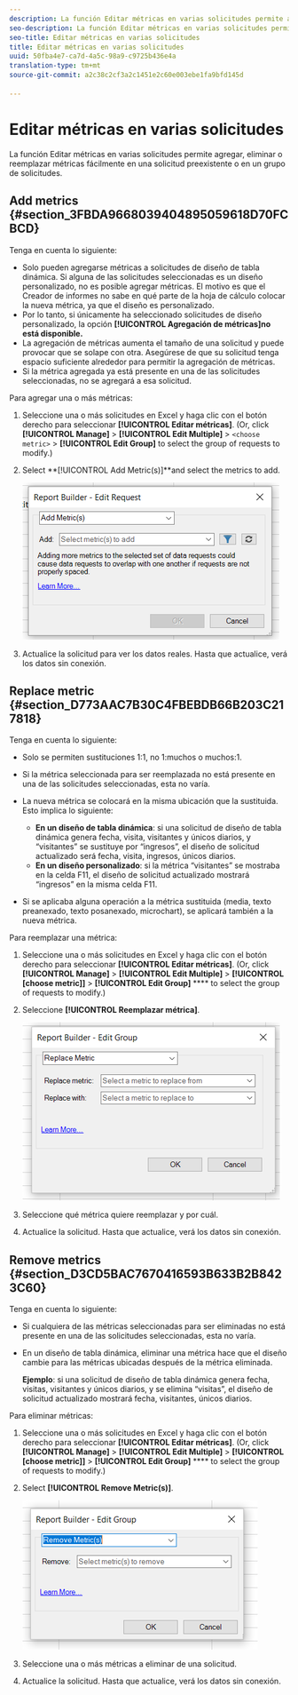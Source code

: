 ```yaml
---
description: La función Editar métricas en varias solicitudes permite agregar, eliminar o reemplazar métricas fácilmente en una solicitud preexistente o en un grupo de solicitudes.
seo-description: La función Editar métricas en varias solicitudes permite agregar, eliminar o reemplazar métricas fácilmente en una solicitud preexistente o en un grupo de solicitudes.
seo-title: Editar métricas en varias solicitudes
title: Editar métricas en varias solicitudes
uuid: 50fba4e7-ca7d-4a5c-98a9-c9725b436e4a
translation-type: tm+mt
source-git-commit: a2c38c2cf3a2c1451e2c60e003ebe1fa9bfd145d

---
```



# Editar métricas en varias solicitudes

La función Editar métricas en varias solicitudes permite agregar, eliminar o reemplazar métricas fácilmente en una solicitud preexistente o en un grupo de solicitudes.

## Add metrics {#section_3FBDA9668039404895059618D70FCBCD}

Tenga en cuenta lo siguiente:

* Solo pueden agregarse métricas a solicitudes de diseño de tabla dinámica. Si alguna de las solicitudes seleccionadas es un diseño personalizado, no es posible agregar métricas. El motivo es que el Creador de informes no sabe en qué parte de la hoja de cálculo colocar la nueva métrica, ya que el diseño es personalizado.
* Por lo tanto, si únicamente ha seleccionado solicitudes de diseño personalizado, la opción **[!UICONTROL Agregación de métricas]no está disponible.**
* La agregación de métricas aumenta el tamaño de una solicitud y puede provocar que se solape con otra. Asegúrese de que su solicitud tenga espacio suficiente alrededor para permitir la agregación de métricas.
* Si la métrica agregada ya está presente en una de las solicitudes seleccionadas, no se agregará a esa solicitud.

Para agregar una o más métricas:

1. Seleccione una o más solicitudes en Excel y haga clic con el botón derecho para seleccionar **[!UICONTROL Editar métricas]**. (Or, click **[!UICONTROL Manage]** &gt; **[!UICONTROL Edit Multiple]** &gt; `<choose metric>` &gt; **[!UICONTROL Edit Group]** to select the group of requests to modify.)
1. Select **[!UICONTROL Add Metric(s)]**and select the metrics to add.

   ![](assets/add_metric.png)

1. Actualice la solicitud para ver los datos reales. Hasta que actualice, verá los datos sin conexión.

## Replace metric {#section_D773AAC7B30C4FBEBDB66B203C217818}

Tenga en cuenta lo siguiente:

* Solo se permiten sustituciones 1:1, no 1:muchos o muchos:1.
* Si la métrica seleccionada para ser reemplazada no está presente en una de las solicitudes seleccionadas, esta no varía.
* La nueva métrica se colocará en la misma ubicación que la sustituida. Esto implica lo siguiente:

   * **En un diseño de tabla dinámica**: si una solicitud de diseño de tabla dinámica genera fecha, visita, visitantes y únicos diarios, y “visitantes” se sustituye por “ingresos”, el diseño de solicitud actualizado será fecha, visita, ingresos, únicos diarios.
   * **En un diseño personalizado**: si la métrica “visitantes” se mostraba en la celda F11, el diseño de solicitud actualizado mostrará “ingresos” en la misma celda F11.

* Si se aplicaba alguna operación a la métrica sustituida (media, texto preanexado, texto posanexado, microchart), se aplicará también a la nueva métrica.

Para reemplazar una métrica:

1. Seleccione una o más solicitudes en Excel y haga clic con el botón derecho para seleccionar **[!UICONTROL Editar métricas]**. (Or, click **[!UICONTROL Manage]** &gt; **[!UICONTROL Edit Multiple]** &gt; **[!UICONTROL [choose metric]]** &gt; **[!UICONTROL Edit Group]** **** to select the group of requests to modify.)

1. Seleccione **[!UICONTROL Reemplazar métrica]**.

   ![](assets/replace_metric.png)

1. Seleccione qué métrica quiere reemplazar y por cuál.
1. Actualice la solicitud. Hasta que actualice, verá los datos sin conexión.

## Remove metrics {#section_D3CD5BAC7670416593B633B2B8423C60}

Tenga en cuenta lo siguiente:

* Si cualquiera de las métricas seleccionadas para ser eliminadas no está presente en una de las solicitudes seleccionadas, esta no varía.
* En un diseño de tabla dinámica, eliminar una métrica hace que el diseño cambie para las métricas ubicadas después de la métrica eliminada.

   **Ejemplo**: si una solicitud de diseño de tabla dinámica genera fecha, visitas, visitantes y únicos diarios, y se elimina “visitas”, el diseño de solicitud actualizado mostrará fecha, visitantes, únicos diarios.

Para eliminar métricas:

1. Seleccione una o más solicitudes en Excel y haga clic con el botón derecho para seleccionar **[!UICONTROL Editar métricas]**. (Or, click **[!UICONTROL Manage]** &gt; **[!UICONTROL Edit Multiple]** &gt; **[!UICONTROL [choose metric]]** &gt; **[!UICONTROL Edit Group]** **** to select the group of requests to modify.)

1. Select **[!UICONTROL Remove Metric(s)]**.

   ![](assets/remove_metric.png)

1. Seleccione una o más métricas a eliminar de una solicitud.
1. Actualice la solicitud. Hasta que actualice, verá los datos sin conexión.

